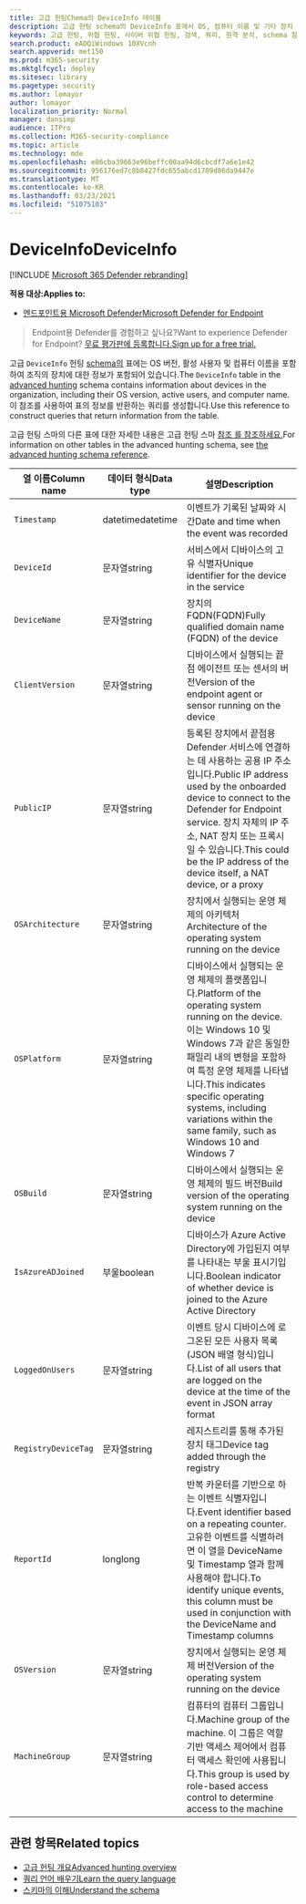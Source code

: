 ```yaml
---
title: 고급 헌팅Chema의 DeviceInfo 테이블
description: 고급 헌팅 schema의 DeviceInfo 표에서 OS, 컴퓨터 이름 및 기타 장치 정보에 대해 자세히 알아보기
keywords: 고급 헌팅, 위협 헌팅, 사이버 위협 헌팅, 검색, 쿼리, 원격 분석, schema 참조, kusto, 표, 열, 데이터 형식, 설명, deviceinfo, 장치, OS, 플랫폼, 사용자, DeviceInfo
search.product: eADQiWindows 10XVcnh
search.appverid: met150
ms.prod: m365-security
ms.mktglfcycl: deploy
ms.sitesec: library
ms.pagetype: security
ms.author: lomayor
author: lomayor
localization_priority: Normal
manager: dansimp
audience: ITPro
ms.collection: M365-security-compliance
ms.topic: article
ms.technology: mde
ms.openlocfilehash: e86cba39663e96beffc00aa94d6cbcdf7a6e1e42
ms.sourcegitcommit: 956176ed7c8b8427fdc655abcd1709d86da9447e
ms.translationtype: MT
ms.contentlocale: ko-KR
ms.lasthandoff: 03/23/2021
ms.locfileid: "51075103"
---
```

# <a name="deviceinfo"></a><span data-ttu-id="02671-104">DeviceInfo</span><span class="sxs-lookup"><span data-stu-id="02671-104">DeviceInfo</span></span>

[!INCLUDE [Microsoft 365 Defender rebranding](../../includes/microsoft-defender.md)]

<span data-ttu-id="02671-105">**적용 대상:**</span><span class="sxs-lookup"><span data-stu-id="02671-105">**Applies to:**</span></span>
- [<span data-ttu-id="02671-106">엔드포인트용 Microsoft Defender</span><span class="sxs-lookup"><span data-stu-id="02671-106">Microsoft Defender for Endpoint</span></span>](https://go.microsoft.com/fwlink/p/?linkid=2154037)


><span data-ttu-id="02671-107">Endpoint용 Defender를 경험하고 싶나요?</span><span class="sxs-lookup"><span data-stu-id="02671-107">Want to experience Defender for Endpoint?</span></span> [<span data-ttu-id="02671-108">무료 평가판에 등록합니다.</span><span class="sxs-lookup"><span data-stu-id="02671-108">Sign up for a free trial.</span></span>](https://www.microsoft.com/microsoft-365/windows/microsoft-defender-atp?ocid=docs-wdatp-advancedhuntingref-abovefoldlink)

<span data-ttu-id="02671-109">고급 `DeviceInfo` 헌팅 [schema의](advanced-hunting-overview.md) 표에는 OS 버전, 활성 사용자 및 컴퓨터 이름을 포함하여 조직의 장치에 대한 정보가 포함되어 있습니다.</span><span class="sxs-lookup"><span data-stu-id="02671-109">The `DeviceInfo` table in the [advanced hunting](advanced-hunting-overview.md) schema contains information about devices in the organization, including their OS version, active users, and computer name.</span></span> <span data-ttu-id="02671-110">이 참조를 사용하여 표의 정보를 반환하는 쿼리를 생성합니다.</span><span class="sxs-lookup"><span data-stu-id="02671-110">Use this reference to construct queries that return information from the table.</span></span>

<span data-ttu-id="02671-111">고급 헌팅 스마의 다른 표에 대한 자세한 내용은 고급 헌팅 스마 [참조 를 참조하세요.](advanced-hunting-schema-reference.md)</span><span class="sxs-lookup"><span data-stu-id="02671-111">For information on other tables in the advanced hunting schema, see [the advanced hunting schema reference](advanced-hunting-schema-reference.md).</span></span>

| <span data-ttu-id="02671-112">열 이름</span><span class="sxs-lookup"><span data-stu-id="02671-112">Column name</span></span> | <span data-ttu-id="02671-113">데이터 형식</span><span class="sxs-lookup"><span data-stu-id="02671-113">Data type</span></span> | <span data-ttu-id="02671-114">설명</span><span class="sxs-lookup"><span data-stu-id="02671-114">Description</span></span> |
|-------------|-----------|-------------|
| `Timestamp` | <span data-ttu-id="02671-115">datetime</span><span class="sxs-lookup"><span data-stu-id="02671-115">datetime</span></span> | <span data-ttu-id="02671-116">이벤트가 기록된 날짜와 시간</span><span class="sxs-lookup"><span data-stu-id="02671-116">Date and time when the event was recorded</span></span> |
| `DeviceId` | <span data-ttu-id="02671-117">문자열</span><span class="sxs-lookup"><span data-stu-id="02671-117">string</span></span> | <span data-ttu-id="02671-118">서비스에서 디바이스의 고유 식별자</span><span class="sxs-lookup"><span data-stu-id="02671-118">Unique identifier for the device in the service</span></span> |
| `DeviceName` | <span data-ttu-id="02671-119">문자열</span><span class="sxs-lookup"><span data-stu-id="02671-119">string</span></span> | <span data-ttu-id="02671-120">장치의 FQDN(FQDN)</span><span class="sxs-lookup"><span data-stu-id="02671-120">Fully qualified domain name (FQDN) of the device</span></span> |
| `ClientVersion` | <span data-ttu-id="02671-121">문자열</span><span class="sxs-lookup"><span data-stu-id="02671-121">string</span></span> | <span data-ttu-id="02671-122">디바이스에서 실행되는 끝점 에이전트 또는 센서의 버전</span><span class="sxs-lookup"><span data-stu-id="02671-122">Version of the endpoint agent or sensor running on the device</span></span> |
| `PublicIP` | <span data-ttu-id="02671-123">문자열</span><span class="sxs-lookup"><span data-stu-id="02671-123">string</span></span> | <span data-ttu-id="02671-124">등록된 장치에서 끝점용 Defender 서비스에 연결하는 데 사용하는 공용 IP 주소입니다.</span><span class="sxs-lookup"><span data-stu-id="02671-124">Public IP address used by the onboarded device to connect to the Defender for Endpoint service.</span></span> <span data-ttu-id="02671-125">장치 자체의 IP 주소, NAT 장치 또는 프록시일 수 있습니다.</span><span class="sxs-lookup"><span data-stu-id="02671-125">This could be the IP address of the device itself, a NAT device, or a proxy</span></span> |
| `OSArchitecture` | <span data-ttu-id="02671-126">문자열</span><span class="sxs-lookup"><span data-stu-id="02671-126">string</span></span> | <span data-ttu-id="02671-127">장치에서 실행되는 운영 체제의 아키텍처</span><span class="sxs-lookup"><span data-stu-id="02671-127">Architecture of the operating system running on the device</span></span> |
| `OSPlatform` | <span data-ttu-id="02671-128">문자열</span><span class="sxs-lookup"><span data-stu-id="02671-128">string</span></span> | <span data-ttu-id="02671-129">디바이스에서 실행되는 운영 체제의 플랫폼입니다.</span><span class="sxs-lookup"><span data-stu-id="02671-129">Platform of the operating system running on the device.</span></span> <span data-ttu-id="02671-130">이는 Windows 10 및 Windows 7과 같은 동일한 패밀리 내의 변형을 포함하여 특정 운영 체제를 나타냅니다.</span><span class="sxs-lookup"><span data-stu-id="02671-130">This indicates specific operating systems, including variations within the same family, such as Windows 10 and Windows 7</span></span> |
| `OSBuild` | <span data-ttu-id="02671-131">문자열</span><span class="sxs-lookup"><span data-stu-id="02671-131">string</span></span> | <span data-ttu-id="02671-132">디바이스에서 실행되는 운영 체제의 빌드 버전</span><span class="sxs-lookup"><span data-stu-id="02671-132">Build version of the operating system running on the device</span></span> |
| `IsAzureADJoined` | <span data-ttu-id="02671-133">부울</span><span class="sxs-lookup"><span data-stu-id="02671-133">boolean</span></span> | <span data-ttu-id="02671-134">디바이스가 Azure Active Directory에 가입된지 여부를 나타내는 부울 표시기입니다.</span><span class="sxs-lookup"><span data-stu-id="02671-134">Boolean indicator of whether device is joined to the Azure Active Directory</span></span> |
| `LoggedOnUsers` | <span data-ttu-id="02671-135">문자열</span><span class="sxs-lookup"><span data-stu-id="02671-135">string</span></span> | <span data-ttu-id="02671-136">이벤트 당시 디바이스에 로그온된 모든 사용자 목록(JSON 배열 형식)입니다.</span><span class="sxs-lookup"><span data-stu-id="02671-136">List of all users that are logged on the device at the time of the event in JSON array format</span></span> |
| `RegistryDeviceTag` | <span data-ttu-id="02671-137">문자열</span><span class="sxs-lookup"><span data-stu-id="02671-137">string</span></span> | <span data-ttu-id="02671-138">레지스트리를 통해 추가된 장치 태그</span><span class="sxs-lookup"><span data-stu-id="02671-138">Device tag added through the registry</span></span> |
| `ReportId` | <span data-ttu-id="02671-139">long</span><span class="sxs-lookup"><span data-stu-id="02671-139">long</span></span> | <span data-ttu-id="02671-140">반복 카운터를 기반으로 하는 이벤트 식별자입니다.</span><span class="sxs-lookup"><span data-stu-id="02671-140">Event identifier based on a repeating counter.</span></span> <span data-ttu-id="02671-141">고유한 이벤트를 식별하려면 이 열을 DeviceName 및 Timestamp 열과 함께 사용해야 합니다.</span><span class="sxs-lookup"><span data-stu-id="02671-141">To identify unique events, this column must be used in conjunction with the DeviceName and Timestamp columns</span></span> |
| `OSVersion` | <span data-ttu-id="02671-142">문자열</span><span class="sxs-lookup"><span data-stu-id="02671-142">string</span></span> | <span data-ttu-id="02671-143">장치에서 실행되는 운영 체제 버전</span><span class="sxs-lookup"><span data-stu-id="02671-143">Version of the operating system running on the device</span></span> |
| `MachineGroup` | <span data-ttu-id="02671-144">문자열</span><span class="sxs-lookup"><span data-stu-id="02671-144">string</span></span> | <span data-ttu-id="02671-145">컴퓨터의 컴퓨터 그룹입니다.</span><span class="sxs-lookup"><span data-stu-id="02671-145">Machine group of the machine.</span></span> <span data-ttu-id="02671-146">이 그룹은 역할 기반 액세스 제어에서 컴퓨터 액세스 확인에 사용됩니다.</span><span class="sxs-lookup"><span data-stu-id="02671-146">This group is used by role-based access control to determine access to the machine</span></span> |

## <a name="related-topics"></a><span data-ttu-id="02671-147">관련 항목</span><span class="sxs-lookup"><span data-stu-id="02671-147">Related topics</span></span>
- [<span data-ttu-id="02671-148">고급 헌팅 개요</span><span class="sxs-lookup"><span data-stu-id="02671-148">Advanced hunting overview</span></span>](advanced-hunting-overview.md)
- [<span data-ttu-id="02671-149">쿼리 언어 배우기</span><span class="sxs-lookup"><span data-stu-id="02671-149">Learn the query language</span></span>](advanced-hunting-query-language.md)
- [<span data-ttu-id="02671-150">스키마의 이해</span><span class="sxs-lookup"><span data-stu-id="02671-150">Understand the schema</span></span>](advanced-hunting-schema-reference.md)
